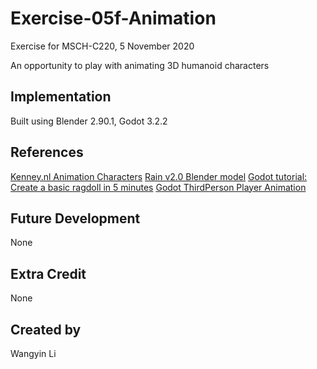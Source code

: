 # Exercise-05f-Animation
Exercise for MSCH-C220, 5 November 2020

An opportunity to play with animating 3D humanoid characters

## Implementation
Built using Blender 2.90.1, Godot 3.2.2

## References
[Kenney.nl Animation Characters](https://kenney.nl/assets/animated-characters-2)
[Rain v2.0 Blender model](https://cloud.blender.org/p/characters/5f04a68bb5f1a2612f7b29da)
[Godot tutorial: Create a basic ragdoll in 5 minutes](https://youtu.be/YZikII-uSis)
[Godot ThirdPerson Player Animation](https://youtu.be/msZw59Iln74)

## Future Development
None

## Extra Credit
None

## Created by 
Wangyin Li
```
